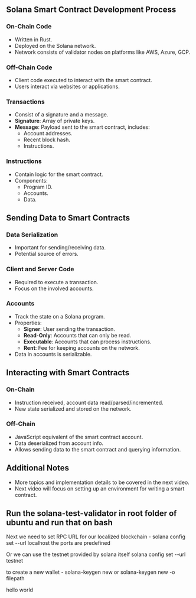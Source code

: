 ## Solana Smart Contract Development Process

### On-Chain Code
- Written in Rust.
- Deployed on the Solana network.
- Network consists of validator nodes on platforms like AWS, Azure, GCP.

### Off-Chain Code
- Client code executed to interact with the smart contract.
- Users interact via websites or applications.

### Transactions
- Consist of a signature and a message.
- **Signature**: Array of private keys.
- **Message**: Payload sent to the smart contract, includes:
  - Account addresses.
  - Recent block hash.
  - Instructions.

### Instructions
- Contain logic for the smart contract.
- Components:
  - Program ID.
  - Accounts.
  - Data.

## Sending Data to Smart Contracts

### Data Serialization
- Important for sending/receiving data.
- Potential source of errors.

### Client and Server Code
- Required to execute a transaction.
- Focus on the involved accounts.

### Accounts
- Track the state on a Solana program.
- Properties:
  - **Signer**: User sending the transaction.
  - **Read-Only**: Accounts that can only be read.
  - **Executable**: Accounts that can process instructions.
  - **Rent**: Fee for keeping accounts on the network.
- Data in accounts is serializable.

## Interacting with Smart Contracts

### On-Chain
- Instruction received, account data read/parsed/incremented.
- New state serialized and stored on the network.

### Off-Chain
- JavaScript equivalent of the smart contract account.
- Data deserialized from account info.
- Allows sending data to the smart contract and querying information.

## Additional Notes
- More topics and implementation details to be covered in the next video.
- Next video will focus on setting up an environment for writing a smart contract.




## Run the solana-test-validator in root folder of ubuntu and run that on bash

Next we need to set RPC URL for our localized blockchain - solana config set --url localhost 
the ports are predefined

Or we can use the testnet provided by solana itself 
solana config set --url testnet

to create a new wallet - solana-keygen new  or solana-keygen new -o filepath

hello world
